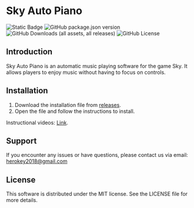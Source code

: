 # Sky Auto Piano
<img alt="Static Badge" src="https://img.shields.io/badge/platform-Windows-Green"> <img alt="GitHub package.json version" src="https://img.shields.io/github/package-json/v/HerokeyVN/Sky-Auto-Piano"> <img alt="GitHub Downloads (all assets, all releases)" src="https://img.shields.io/github/downloads/HerokeyVN/Sky-Auto-Piano/total"> <img alt="GitHub License" src="https://img.shields.io/github/license/HerokeyVN/Sky-Auto-Piano">


## Introduction

Sky Auto Piano is an automatic music playing software for the game Sky. It allows players to enjoy music without having to focus on controls.
## Installation

1. Download the installation file from [releases](https://github.com/HerokeyVN/Sky-Auto-Piano/releases/).
2. Open the file and follow the instructions to install.

Instructional videos: [Link](https://youtu.be/OUjYHQyiGhs).
## Support

If you encounter any issues or have questions, please contact us via email: herokey2018@gmail.com

## License

This software is distributed under the MIT license. See the LICENSE file for more details.
